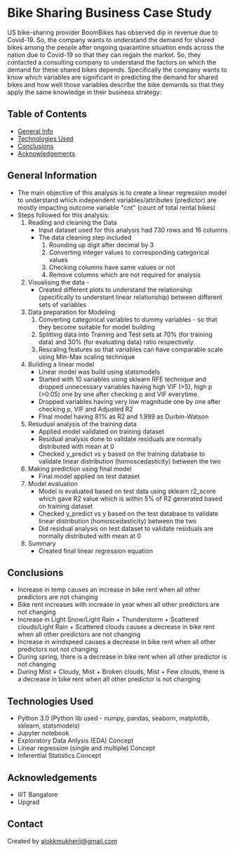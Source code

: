 # Bike Sharing Business Case Study 

US bike-sharing provider BoomBikes has observed dip in revenue due to Covid-19. So, the company wants to understand the demand for shared bikes among the people after ongoing quarantine situation ends across the nation due to Covid-19 so that they can regain the market. So, they contacted a consulting company to understand the factors on which the demand for these shared bikes depends. Specifically the company wants to know which variables are significant in predicting the demand for shared bikes and how well those variables describe the bike demands so that they apply the same knowledge in their business strategy:

## Table of Contents
* [General Info](#general-information)
* [Technologies Used](#technologies-used)
* [Conclusions](#conclusions)
* [Acknowledgements](#acknowledgements)

## General Information
- The main objective of this analysis is to create a linear regression model to understand which independent variables/attributes (predictor) are mostly impacting outcome variable "cnt" (count of total rental bikes)
- Steps followed for this analysis: 
  1. Reading and cleaning the Data
     - Input dataset used for this analysis had 730 rows and 16 columns
     - The data cleaning step included
        1. Rounding up digit after decimal  by 3 
        2. Converting integer values to corresponding categorical values 
        3. Checking columns have same values or not
        4. Remove columns which are not required for analysis
  2. Visualising the data - 
     -  Created different plots to understand the relationship (specifically to understant linear relationship) between different sets of variables 
  3. Data preparation for Modeling
        1. Converting categorical variables to dummy variables - so that they become suitable for model building 
        2. Splitting data into Training and Test sets at 70% (for training data) and 30% (for evaluating data) ratio respectively
        3. Rescaling features so that variables can have comparable scale using Min-Max scaling technique
  4. Building a linear model
      - Linear model was build using statsmodels 
      - Started with 10 variables using sklearn RFE technique and dropped unnecessary variables having high VIF (>5), high p (>0.05) one by one after checking p and VIF everytime.
      - Dropped variables having very low magnitude one by one after checking p, VIF and Adjusted R2
      - FInal model having 81% as R2 and 1.999 as Durbin-Watson
  5. Resudual analysis of the training data
      - Applied model validated on training dataset
      - Residual analysis done to validate residuals are normally distributed with mean at 0
      - Checked y_predict vs y based on the training database to validate linear distribution (homoscedasticity) between the two 
  6. Making prediction using final model
      - Final model applied on test dataset
  7. Model evaluation
      - Model is evaluated based on test data using sklearn r2_score which gave R2 value which is within 5% of R2 generated based on training dataset
      - Checked y_predict vs y based on the test database to validate linear distribution (homoscedasticity) between the two
      - Did residual analysis on test dataset to validate residuals are normally distributed with mean at 0
  8. Summary
      - Created final linear regression equation 


   
 

<!-- You don't have to answer all the questions - just the ones relevant to your project. -->

## Conclusions
 -  Increase in temp causes an increase in bike rent when all other predictors are not changing
 -  Bike rent increases with increase in year when all other predictors are not changing
-   Increase in Light Snow/Light Rain + Thunderstorm + Scattered clouds/Light Rain + Scattered clouds causes a decrease in bike rent when all other predictors are not changing
-   Increase in windspeed causes a decrease in bike rent when all other predictors not not changing
-   During spring, there is a decrease in bike rent when all other predictor is not changing
-   During Mist + Cloudy, Mist + Broken clouds, Mist + Few clouds, there is a decrease in bike rent when all other predictor is not changing

<!-- You don't have to answer all the questions - just the ones relevant to your project. -->


## Technologies Used
- Python 3.0 (Python lib used - numpy, pandas, seaborn, matplotlib, sklearn, statsmodels)
- Jupyter notebook
- Exploratory Data Anlysis (EDA) Concept
- Linear regression (single and multiple) Concept
- Inferential Statistics Concept

<!-- As the libraries versions keep on changing, it is recommended to mention the version of library used in this project -->

## Acknowledgements

- IIIT Bangalore
- Upgrad 


## Contact
Created by alokkmukherji@gmail.com 


<!-- Optional -->
<!-- ## License -->
<!-- This project is open source and available under the [... License](). -->

<!-- You don't have to include all sections - just the one's relevant to your project -->

